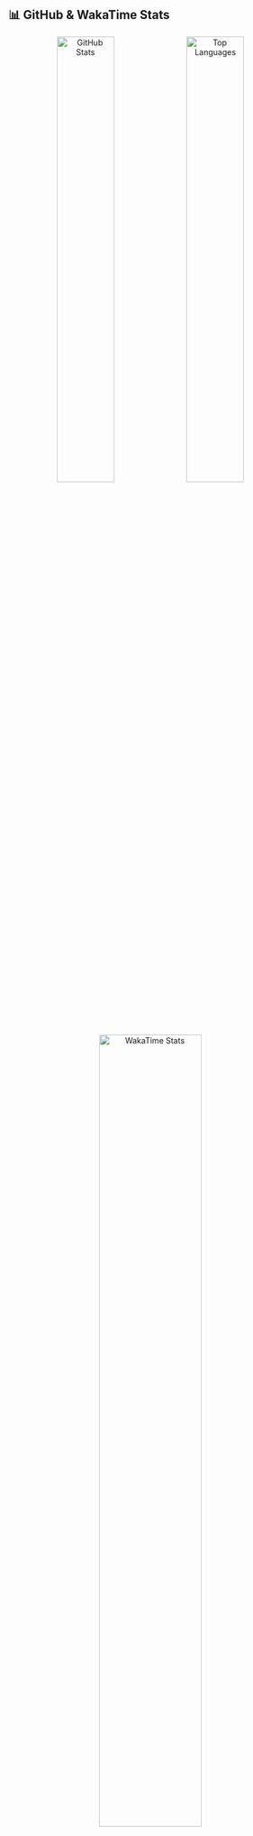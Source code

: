 ## 📊 GitHub & WakaTime Stats

<p align="center">
  <img 
    src="https://github-readme-stats.vercel.app/api?username=dsamithmendis&show_icons=true&theme=tokyonight&count_private=true&hide_border=true&border_radius=15&icon_color=58a6ff&title_color=58a6ff"
    width="45%" 
    alt="GitHub Stats"
  />
  <img 
    src="https://github-readme-stats.vercel.app/api/top-langs/?username=dsamithmendis&layout=compact&theme=tokyonight&hide_border=true&border_radius=15&title_color=58a6ff"
    width="45%" 
    alt="Top Languages"
  />
</p>

<p align="center">
  <img 
    src="https://github-readme-stats.vercel.app/api/wakatime?username=dsamithmendis&theme=tokyonight&layout=compact&hide_border=true&border_radius=15&title_color=58a6ff"
    width="60%" 
    alt="WakaTime Stats"
  />
</p>

<p align="center">
  <img 
    src="https://github-readme-activity-graph.vercel.app/graph?username=dsamithmendis&theme=tokyo-night&area=true&hide_border=true&radius=18&color=79c0ff&point=7ee787&line=79c0ff"
    width="95%" 
    alt="GitHub Activity Graph"
  />
</p>
